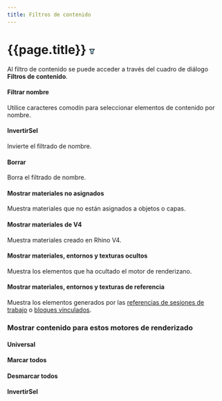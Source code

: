 ```yaml
---
title: Filtros de contenido
---
```

<!-- This is an linked from material-editor.html page -->

# {{page.title}} ![images/contentfilter.png](images/contentfilter.png)
Al filtro de contenido se puede acceder a través del cuadro de diálogo **Filtros de contenido**.

#### Filtrar nombre
Utilice  caracteres comodín para seleccionar elementos de contenido por nombre.

#### InvertirSel
Invierte el filtrado de nombre.

#### Borrar
Borra el filtrado de nombre.

#### Mostrar materiales no asignados
Muestra materiales que no están asignados a objetos o capas.

#### Mostrar materiales de V4
Muestra materiales creado en Rhino V4.

#### Mostrar materiales, entornos y texturas ocultos
Muestra los elementos que ha ocultado el motor de renderizano.

#### Mostrar materiales, entornos y texturas de referencia
Muestra los elementos generados por las [referencias de sesiones de trabajo](worksession.html) o [bloques vinculados](insert.html).

### Mostrar contenido para estos motores de renderizado

#### Universal

####  **Marcar todos**

####  **Desmarcar todos**

#### **InvertirSel**